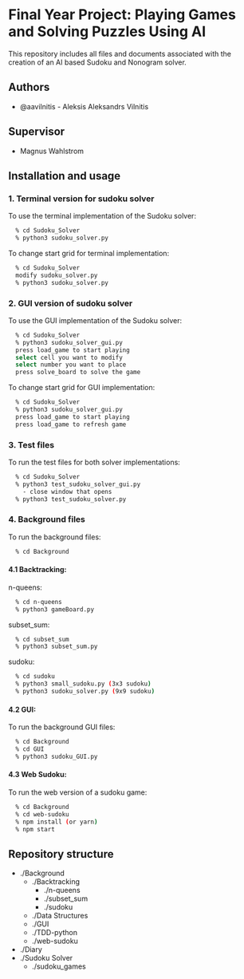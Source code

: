 # Final Year Project: Playing Games and Solving Puzzles Using AI

This repository includes all files and documents associated with the creation of an AI based Sudoku and Nonogram solver.

## Authors

- @aavilnitis - Aleksis Aleksandrs Vilnitis

## Supervisor

- Magnus Wahlstrom


## Installation and usage

### 1. Terminal version for sudoku solver
To use the terminal implementation of the Sudoku solver:
```bash
  % cd Sudoku_Solver
  % python3 sudoku_solver.py
```
To change start grid for terminal implementation:
```bash
  % cd Sudoku_Solver
  modify sudoku_solver.py
  % python3 sudoku_solver.py
```

### 2. GUI version of sudoku solver
To use the GUI implementation of the Sudoku solver:
```bash
  % cd Sudoku_Solver
  % python3 sudoku_solver_gui.py
  press load_game to start playing
  select cell you want to modify
  select number you want to place
  press solve_board to solve the game
```
To change start grid for GUI implementation:
```bash
  % cd Sudoku_Solver
  % python3 sudoku_solver_gui.py
  press load_game to start playing
  press load_game to refresh game
```

### 3. Test files
To run the test files for both solver implementations:
```bash
  % cd Sudoku_Solver
  % python3 test_sudoku_solver_gui.py
    - close window that opens
  % python3 test_sudoku_solver.py
```

### 4. Background files
To run the background files:
```bash
  % cd Background
```
#### 4.1 Backtracking:
n-queens:
```bash
  % cd n-queens
  % python3 gameBoard.py
```
subset_sum:
```bash
  % cd subset_sum
  % python3 subset_sum.py
```
sudoku:
```bash
  % cd sudoku
  % python3 small_sudoku.py (3x3 sudoku)
  % python3 sudoku_solver.py (9x9 sudoku)
```
#### 4.2 GUI:
To run the background GUI files:
```bash
  % cd Background
  % cd GUI
  % python3 sudoku_GUI.py
```
#### 4.3 Web Sudoku:
To run the web version of a sudoku game:
```bash
  % cd Background
  % cd web-sudoku
  % npm install (or yarn)
  % npm start
```

## Repository structure
- ./Background
    - ./Backtracking
        - ./n-queens
        - ./subset_sum
        - ./sudoku
    - ./Data Structures
    - ./GUI
    - ./TDD-python
    - ./web-sudoku
- ./Diary
- ./Sudoku Solver
    - ./sudoku_games